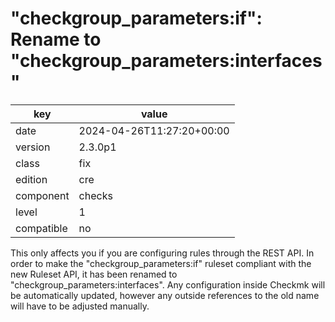 [//]: # (werk v2)
# "checkgroup_parameters:if": Rename to "checkgroup_parameters:interfaces"

key        | value
---------- | ---
date       | 2024-04-26T11:27:20+00:00
version    | 2.3.0p1
class      | fix
edition    | cre
component  | checks
level      | 1
compatible | no

This only affects you if you are configuring rules through the REST API.
In order to make the "checkgroup_parameters:if" ruleset compliant with the new Ruleset API, it has been renamed to "checkgroup_parameters:interfaces".
Any configuration inside Checkmk will be automatically updated, however any outside references to the old name will have to be adjusted manually.
